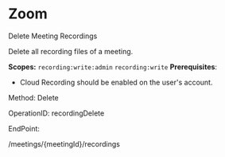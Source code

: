 #     Zoom


Delete Meeting Recordings

Delete all recording files of a meeting.

**Scopes:** `recording:write:admin` `recording:write` 
**Prerequisites**:
* Cloud Recording should be enabled on the user's account.


Method: Delete

OperationID: recordingDelete

EndPoint:

/meetings/{meetingId}/recordings
